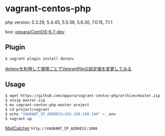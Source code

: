 # vagrant-centos-php

php version: 5.3.29, 5.4.45, 5.5.38, 5.6.30, 7.0.15, 7.1.1

box: [oppara/CentOS-6.7-dev](https://atlas.hashicorp.com/oppara/boxes/CentOS-6.7-dev)

## Plugin

```bash
$ vagrant plugin install dotenv
```

[dotenvを利用して環境ごとでVagrantfileの設定値を変更してみる](http://blog.glidenote.com/blog/2014/02/26/vagrant-dotenv/)



## Usage

```bash
$ wget https://github.com/oppara/vagrant-centos-php/archive/master.zip
$ unzip master.zip
$ mv vagrant-centos-php-master project
$ cd project/vagrant
$ echo "VAGRANT_IP_ADDRESS=192.168.100.100" > .env
$ vagrant up
```

[MailCatcher](https://mailcatcher.me/)
`http://VAGRANT_IP_ADDRESS:1080`



